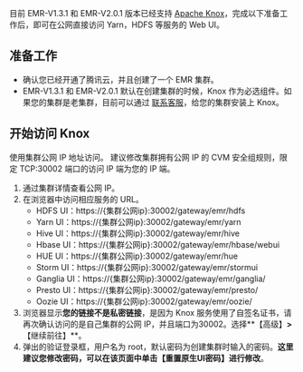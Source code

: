 目前 EMR-V1.3.1 和 EMR-V2.0.1 版本已经支持 [Apache Knox](https://knox.apache.org/?spm=a2c4g.11186623.2.10.22b554deZiOUor)，完成以下准备工作后，即可在公网直接访问 Yarn，HDFS 等服务的 Web UI。

## 准备工作
- 确认您已经开通了腾讯云，并且创建了一个 EMR 集群。
- EMR-V1.3.1 和 EMR-V2.0.1 默认在创建集群的时候，Knox 作为必选组件。如果您的集群是老集群，目前可以通过 [联系客服](https://intl.cloud.tencent.com/support)，给您的集群安装上 Knox。

## 开始访问 Knox
使用集群公网 IP 地址访问。
建议修改集群拥有公网 IP 的 CVM 安全组规则，限定 TCP:30002 端口的访问 IP 端为您的 IP 端。
1. 通过集群详情查看公网 IP。
2. 在浏览器中访问相应服务的 URL。
   - HDFS   UI：https://{集群公网ip}:30002/gateway/emr/hdfs
   - Yarn   UI：https://{集群公网ip}:30002/gateway/emr/yarn
   - Hive  UI：https://{集群公网ip}:30002/gateway/emr/hive
   - Hbase  UI：https://{集群公网ip}:30002/gateway/emr/hbase/webui
   - HUE  UI：https://{集群公网ip}:30002/gateway/emr/hue
   - Storm   UI：https://{集群公网ip}:30002/gateway/emr/stormui
   - Ganglia  UI：https://{集群公网ip}:30002/gateway/emr/ganglia/
   - Presto  UI：https://{集群公网ip}:30002/gateway/emr/presto/
   - Oozie   UI：https://{集群公网ip}:30002/gateway/emr/oozie/
3. 浏览器显示**您的链接不是私密链接**，是因为 Knox 服务使用了自签名证书，请再次确认访问的是自己集群的公网 IP，并且端口为30002。选择**【高级】**>**【继续前往】**。
4. 弹出的验证登录框，用户名为 root，默认密码为创建集群时输入的密码。**这里建议您修改密码，可以在该页面中单击【重置原生UI密码】进行修改**。


